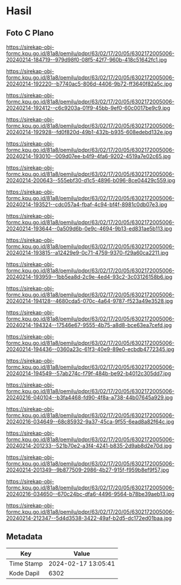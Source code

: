 # Hasil

## Foto C Plano

https://sirekap-obj-formc.kpu.go.id/81a8/pemilu/pdpr/63/02/17/20/05/6302172005006-20240214-184719--979d98f0-08f5-42f7-960b-418c51642fc1.jpg

https://sirekap-obj-formc.kpu.go.id/81a8/pemilu/pdpr/63/02/17/20/05/6302172005006-20240214-192220--b7740ac5-806d-4406-9b72-ff3640f82a5c.jpg

https://sirekap-obj-formc.kpu.go.id/81a8/pemilu/pdpr/63/02/17/20/05/6302172005006-20240214-192412--c6c9203a-01f9-45bb-9ef0-60c0017be9c9.jpg

https://sirekap-obj-formc.kpu.go.id/81a8/pemilu/pdpr/63/02/17/20/05/6302172005006-20240214-192928--fd0f820d-49b1-432b-b935-608edebd132e.jpg

https://sirekap-obj-formc.kpu.go.id/81a8/pemilu/pdpr/63/02/17/20/05/6302172005006-20240214-193010--009d07ee-b4f9-4fa6-9202-4519a7e02c65.jpg

https://sirekap-obj-formc.kpu.go.id/81a8/pemilu/pdpr/63/02/17/20/05/6302172005006-20240214-200643--555ebf30-d1c5-4896-b096-8ce04429c559.jpg

https://sirekap-obj-formc.kpu.go.id/81a8/pemilu/pdpr/63/02/17/20/05/6302172005006-20240214-193521--cdc057a4-fbaf-4c94-bf4f-8981c0db07e3.jpg

https://sirekap-obj-formc.kpu.go.id/81a8/pemilu/pdpr/63/02/17/20/05/6302172005006-20240214-193644--0a509d6b-0e9c-4694-9b13-ed831ae5b113.jpg

https://sirekap-obj-formc.kpu.go.id/81a8/pemilu/pdpr/63/02/17/20/05/6302172005006-20240214-193815--a12429e9-0c71-4759-9370-f29a60ca2211.jpg

https://sirekap-obj-formc.kpu.go.id/81a8/pemilu/pdpr/63/02/17/20/05/6302172005006-20240214-193959--1bb5ea8d-2c9e-4ed4-93c2-3c03126158b6.jpg

https://sirekap-obj-formc.kpu.go.id/81a8/pemilu/pdpr/63/02/17/20/05/6302172005006-20240214-194128--4680cda5-070c-4a64-9787-f523a49e3528.jpg

https://sirekap-obj-formc.kpu.go.id/81a8/pemilu/pdpr/63/02/17/20/05/6302172005006-20240214-194324--17546e67-9555-4b75-a8d8-bce63ea7cefd.jpg

https://sirekap-obj-formc.kpu.go.id/81a8/pemilu/pdpr/63/02/17/20/05/6302172005006-20240214-194436--0360a23c-61f3-40e9-89e0-ecbdb4772345.jpg

https://sirekap-obj-formc.kpu.go.id/81a8/pemilu/pdpr/63/02/17/20/05/6302172005006-20240214-194549--57ab274c-f79f-484b-be92-b4012c305dd7.jpg

https://sirekap-obj-formc.kpu.go.id/81a8/pemilu/pdpr/63/02/17/20/05/6302172005006-20240216-040104--b3fa4468-fd90-4f8a-a738-44b07645a929.jpg

https://sirekap-obj-formc.kpu.go.id/81a8/pemilu/pdpr/63/02/17/20/05/6302172005006-20240216-034649--68c85932-9a37-45ca-9f55-6ead8a82f64c.jpg

https://sirekap-obj-formc.kpu.go.id/81a8/pemilu/pdpr/63/02/17/20/05/6302172005006-20240214-201233--521b70e2-a3f4-4241-b835-2d9ab8d2e70d.jpg

https://sirekap-obj-formc.kpu.go.id/81a8/pemilu/pdpr/63/02/17/20/05/6302172005006-20240214-201349--9b877509-2986-4b27-915f-f959b8ef9f57.jpg

https://sirekap-obj-formc.kpu.go.id/81a8/pemilu/pdpr/63/02/17/20/05/6302172005006-20240216-034650--670c24bc-dfa6-4496-9564-b78be39aeb13.jpg

https://sirekap-obj-formc.kpu.go.id/81a8/pemilu/pdpr/63/02/17/20/05/6302172005006-20240214-212347--5d4d3538-3422-49af-b2d5-dc172ed01baa.jpg


## Metadata

| Key        | Value               |
| ---------- | ------------------- |
| Time Stamp | 2024-02-17 13:05:41 |
| Kode Dapil | 6302                |




